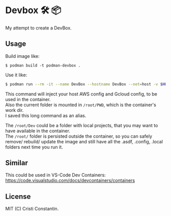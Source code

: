 # Devbox 🛠 📦

My attempt to create a DevBox.


## Usage

Build image like:

`$ podman build -t podman-devbox .`

Use it like:

```sh
$ podman run --rm -it --name DevBox --hostname DevBox --net=host -v $HOME/.aws:/root/.aws -v $HOME/.config/gcloud:/root/.config/gcloud -v $HOME/Dev:/root/Dev -v $HOME/Dev/DEVBOX:/root -v `pwd`:/root/PWD podman-devbox
```

This command will inject your host AWS config and Gcloud config, to be used in the container.<br/>
Also the current folder is mounted in `/root/PWD`, which is the container's work dir.<br/>
I saved this long command as an alias.

The `/root/Dev` could be a folder with local projects, that you may want to have available in the container.<br/>
The `/root/` folder is persisted outside the container, so you can safely remove/ rebuild/ update the image and still have all the .asdf, .config, .local folders next time you run it.


## Similar

This could be used in VS-Code Dev Containers:
https://code.visualstudio.com/docs/devcontainers/containers


## License

MIT (C) Cristi Constantin.
